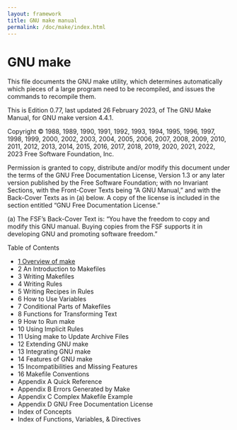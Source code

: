 ```yaml
---
layout: framework
title: GNU make manual
permalink: /doc/make/index.html
---
```


# GNU make

This file documents the GNU make utility, which determines automatically which pieces of a large program need to be recompiled, and issues the commands to recompile them.

This is Edition 0.77, last updated 26 February 2023, of The GNU Make Manual, for GNU make version 4.4.1.

Copyright © 1988, 1989, 1990, 1991, 1992, 1993, 1994, 1995, 1996, 1997, 1998, 1999, 2000, 2002, 2003, 2004, 2005, 2006, 2007, 2008, 2009, 2010, 2011, 2012, 2013, 2014, 2015, 2016, 2017, 2018, 2019, 2020, 2021, 2022, 2023 Free Software Foundation, Inc.

Permission is granted to copy, distribute and/or modify this document under the terms of the GNU Free Documentation License, Version 1.3 or any later version published by the Free Software Foundation; with no Invariant Sections, with the Front-Cover Texts being “A GNU Manual,” and with the Back-Cover Texts as in (a) below. A copy of the license is included in the section entitled “GNU Free Documentation License.”

(a) The FSF’s Back-Cover Text is: “You have the freedom to copy and modify this GNU manual. Buying copies from the FSF supports it in developing GNU and promoting software freedom.”

Table of Contents
* [1 Overview of make](/doc/make/01-overview-of-make.html)
* 2 An Introduction to Makefiles
* 3 Writing Makefiles
* 4 Writing Rules
* 5 Writing Recipes in Rules
* 6 How to Use Variables
* 7 Conditional Parts of Makefiles
* 8 Functions for Transforming Text
* 9 How to Run make
* 10 Using Implicit Rules
* 11 Using make to Update Archive Files
* 12 Extending GNU make
* 13 Integrating GNU make
* 14 Features of GNU make
* 15 Incompatibilities and Missing Features
* 16 Makefile Conventions
* Appendix A Quick Reference
* Appendix B Errors Generated by Make
* Appendix C Complex Makefile Example
* Appendix D GNU Free Documentation License
* Index of Concepts
* Index of Functions, Variables, & Directives